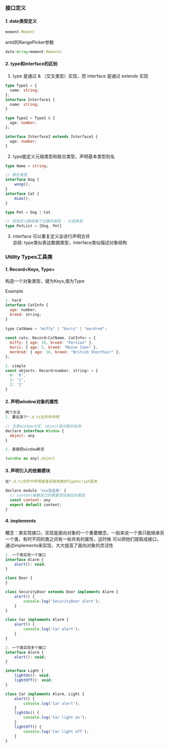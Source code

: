 ### 接口定义
#### 1. date类型定义
```js
moment.Moment
```
antd的RangePicker参数
```js
date:Array<moment.Moment>
```

#### 2. type和interface的区别
1. type 是通过 & （交叉类型）实现，而 interface 是通过 extends 实现
```ts
type Type1 = {
  name: string;
};
interface Interface1 {
  name: string;
}

type Type2 = Type1 & {
  age: number;
};

interface Interface2 extends Interface1 {
  age: number;
}
```
2. type能定义元祖类型和联合类型，声明基本类型别名
```ts
type Name = string;

// 联合类型
interface Dog {
    wong();
}
interface Cat {
    miao();
}

type Pet = Dog | Cat

// 具体定义数组每个位置的类型 - 元祖类型
type PetList = [Dog, Pet]
```
3. interface 可以重复定义会进行声明合并<br>
总结: type类似表达数据类型，interface类似描述对象结构

### Utility Types工具类
#### 1. Record<Keys, Type>
构造一个对象类型，键为Keys,值为Type

Example
```js
1. hard
interface CatInfo {
  age: number;
  breed: string;
}
 
type CatName = "miffy" | "boris" | "mordred";
 
const cats: Record<CatName, CatInfo> = {
  miffy: { age: 10, breed: "Persian" },
  boris: { age: 5, breed: "Maine Coon" },
  mordred: { age: 16, breed: "British Shorthair" },
};

2. simple
const objects: Record<number, string> = {
  0: '0',
  1: '1',
  2: '2'
}
```

#### 2. 声明window对象的属性
```js
两个方法
1. 要在某个*.d.ts文件中声明

// 注意window大写, object是对象的名称
declare interface Window {
  object: any
}

2. 直接把window断言

(window as any).object
```

#### 3. 声明引入的依赖模块
```js
在*.d.ts文件中声明或者安装依赖的TypeScript版本

declare module 'xxx包名称' {
  // content根据自己的需要添加相应的类型
  const content: any
  export default content;
}

```

#### 4. implements
概念：类实现接口，实现是面向对象的一个重要概念，一般来说一个类只能继承另一个类，有时不同的类之间有一些共有的属性，这时候
可以把他们提取成接口，通过implements来实现，大大提高了面向对象的灵活性

```js
1. 一个类实现一个接口
interface Alarm {
    alert(): void;
}

class Door {
}

class SecurityDoor extends Door implements Alarm {
    alert() {
        console.log('SecurityDoor alert');
    }
}

class Car implements Alarm {
    alert() {
        console.log('Car alert');
    }
}

2. 一个类实现多个接口
interface Alarm {
    alert(): void;
}

interface Light {
    lightOn(): void;
    lightOff(): void;
}

class Car implements Alarm, Light {
    alert() {
        console.log('Car alert');
    }
    lightOn() {
        console.log('Car light on');
    }
    lightOff() {
        console.log('Car light off');
    }
}

```


